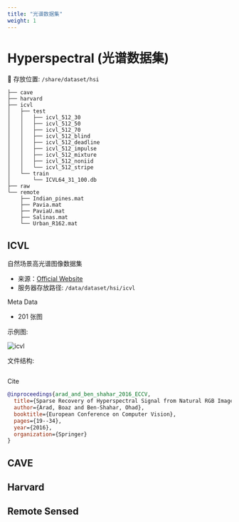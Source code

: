 ```yaml
---
title: "光谱数据集"
weight: 1
---
```



# Hyperspectral (光谱数据集)

🌟 存放位置: `/share/dataset/hsi`

```tree
├── cave 
├── harvard 
├── icvl
│   ├── test
│   │   ├── icvl_512_30 
│   │   ├── icvl_512_50 
│   │   ├── icvl_512_70 
│   │   ├── icvl_512_blind 
│   │   ├── icvl_512_deadline
│   │   ├── icvl_512_impulse
│   │   ├── icvl_512_mixture
│   │   ├── icvl_512_noniid 
│   │   └── icvl_512_stripe 
│   └── train
│       └── ICVL64_31_100.db
├── raw
└── remote
    ├── Indian_pines.mat
    ├── Pavia.mat
    ├── PaviaU.mat
    ├── Salinas.mat
    └── Urban_R162.mat
```
## ICVL

自然场景高光谱图像数据集

- 来源：[Official Website](http://icvl.cs.bgu.ac.il/hyperspectral/)
- 服务器存放路径: `/data/dataset/hsi/icvl`

Meta Data

- 201 张图

示例图:

![icvl](../imgs/icvl.png)

文件结构:
```

```

Cite
```bibtex
@inproceedings{arad_and_ben_shahar_2016_ECCV,
  title={Sparse Recovery of Hyperspectral Signal from Natural RGB Images},
  author={Arad, Boaz and Ben-Shahar, Ohad},
  booktitle={European Conference on Computer Vision},
  pages={19--34},
  year={2016},
  organization={Springer}
}
```

## CAVE



## Harvard

## Remote Sensed



